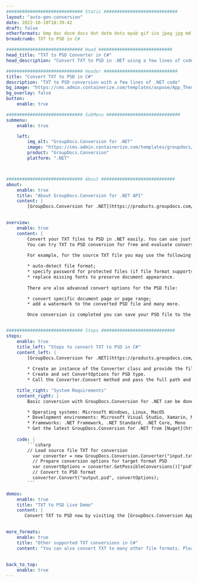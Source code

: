 ```yaml
---
############################# Static ############################
layout: "auto-gen-conversion"
date: 2022-10-18T18:39:42
draft: false
otherformats: bmp doc docm docx dot dotm dotx epub gif ico jpeg jpg md odt ott pdf png psd rtf tex tif tiff txt xps
breadcrumb: TXT to PSD in C#

############################# Head ############################
head_title: "TXT to PSD Converter in C#"
head_description: "Convert TXT to PSD in .NET using a few lines of code. Use the GroupDocs Document Conversion API to convert over 160 file formats."

############################# Header ############################
title: "Convert TXT to PSD in C#"
description: "TXT to PSD conversion with a few lines of .NET code"
bg_image: "https://cms.admin.containerize.com/templates/aspose/App_Themes/V3/images/bg/header1.png"
bg_overlay: false
button:
    enable: true

############################# SubMenu ############################
submenu:
    enable: true

    left:
        img_alt: "GroupDocs.Conversion for .NET"
        image: "https://cms.admin.containerize.com/templates/groupdocs/images/product-logos/90x90-noborder/groupdocs-conversion-net.png"
        product: "GroupDocs.Conversion"
        platform: ".NET"



############################# About ############################
about:
    enable: true
    title: "About GroupDocs.Conversion for .NET API"
    content: |
        [GroupDocs.Conversion for .NET](https://products.groupdocs.com/conversion/net/) can be used to convert Microsoft Word, Excel, PowerPoint, PDF, Visio and other formats. GroupDocs.Conversion is a standalone API that is suitable for back-end and internal systems where high performance is required. It does not depend on any software such as Microsoft or Open Office.
    

overview:
    enable: true
    content: |
        Convert your TXT files to PSD in .NET easily. You can use just a couple of C# code lines in any platform of your choice like - Windows, Linux, macOS.
        You can try TXT to PSD conversion for free and evaluate conversion results quality.  Along with simple file conversion scenarios you can try more advanced options for loading source TXT file and for saving output PSD result. 
        
        For example, for the source TXT file you may use the following load options:

        * auto-detect file format;
        * specify password for protected files (if file format supports it);
        * replace missing fonts to preserve document appearance.
        
        There are also advanced convert options for the PSD file:

        * convert specific document page or page range;
        * add a watermark to the converted PSD file and many more.

        Once conversion is completed you can save your PSD file to the local file path or any third-party storage like FTP, Amazon S3, Google Drive, Dropbox etc. Please note - to convert TXT to PSD there is no need for any additional software installed - like MS Office, Open Office, Adobe Acrobat Reader etc.


############################# Steps ############################
steps:
    enable: true
    title_left: "Steps to convert TXT to PSD in C#"
    content_left: |
        [GroupDocs.Conversion for .NET](https://products.groupdocs.com/conversion/net/) makes it easy for developers to convert a TXT file to PSD with a few lines of code.
        
        * Create an instance of the Converter class and provide the file TXT with the full path
        * Create and set ConvertOptions for PSD type.
        * Call the Converter.Convert method and pass the full path and format (PSD) as a parameter

    title_right: "System Requirements"
    content_right: |
        Basic conversion with GroupDocs.Conversion for .NET can be done in just a few simple steps. Our APIs are supported on all major platforms and operating systems. Before executing the code below, make sure you have the following prerequisites installed on your system.

        * Operating systems: Microsoft Windows, Linux, MacOS
        * Development environments: Microsoft Visual Studio, Xamarin, MonoDevelop
        * Frameworks: .NET Framework, .NET Standard, .NET Core, Mono
        * Get the latest GroupDocs.Conversion for .NET from [Nuget](https://www.nuget.org/packages/groupdocs.conversion)
         
    code: |
        ```csharp    
        // Load source file TXT for conversion
          var converter = new GroupDocs.Conversion.Converter("input.txt");
          // Prepare conversion options for target format PSD
          var convertOptions = converter.GetPossibleConversions()["psd"].ConvertOptions;
          // Convert to PSD format
          converter.Convert("output.psd", convertOptions);
        ```

demos:
    enable: true
    title: "TXT to PSD Live Demo"
    content: |
       Convert TXT to PSD now by visiting the [GroupDocs.Conversion App](https://products.groupdocs.app/conversion/family) website. Online demo has the following advantages
          

more_formats:
    enable: true
    title: "Other supported TXT conversions in C#"
    content: "You can also convert TXT to many other file formats. Please see the list below."
       
       
back_to_top:
    enable: true
---
```

